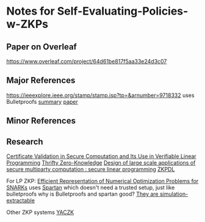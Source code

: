 # Notes for Self-Evaluating-Policies-w-ZKPs

## Paper on Overleaf
https://www.overleaf.com/project/64d61be817f5aa33e24d3c07

## Major References 
https://ieeexplore.ieee.org/stamp/stamp.jsp?tp=&arnumber=9718332
uses Bulletproofs [summary](https://crypto.stanford.edu/bulletproofs/) [paper](chrome-extension://efaidnbmnnnibpcajpcglclefindmkaj/https://eprint.iacr.org/2017/1066.pdf)

## Minor References


## Research
[Certificate Validation in Secure Computation and Its Use in Verifiable Linear Programming](https://link.springer.com/chapter/10.1007/978-3-319-31517-1_14)
[Thrifty Zero-Knowledge](https://link.springer.com/chapter/10.1007/978-3-319-49151-6_24)
[Design of large scale applications of secure multiparty computation : secure linear programming](https://research.tue.nl/en/publications/design-of-large-scale-applications-of-secure-multiparty-computati)
[ZKPDL](chrome-extension://efaidnbmnnnibpcajpcglclefindmkaj/https://www.usenix.org/legacy/event/sec10/tech/full_papers/Meiklejohn.pdf)

For LP ZKP: [Efficient Representation of Numerical Optimization Problems for SNARKs](https://www.usenix.org/conference/usenixsecurity22/presentation/angel)
uses [Spartan](https://eprint.iacr.org/2019/550) which doesn't need a trusted setup, just like bulletproofs
why is Bulletproofs and spartan good? [They are simulation-extractable](https://eprint.iacr.org/2023/494)


Other ZKP systems 
[YACZK](chrome-extension://efaidnbmnnnibpcajpcglclefindmkaj/https://download.hrz.tu-darmstadt.de/media/FB20/Dekanat/Publikationen/TRUST/BKSS10.pdf)


